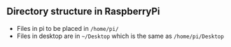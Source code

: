 ## Directory structure in RaspberryPi
* Files in pi to be placed in ```/home/pi/```
* Files in desktop are in ```~/Desktop``` which is the same as ```/home/pi/Desktop```

